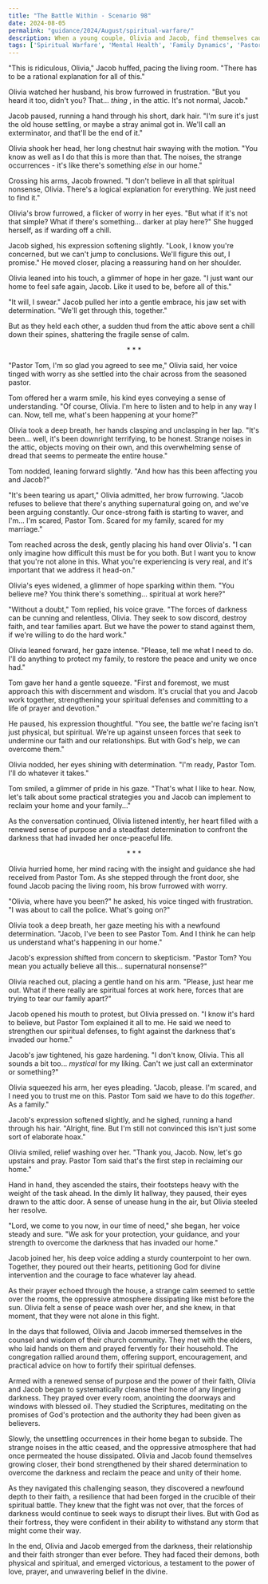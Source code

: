 ```yaml
---
title: "The Battle Within - Scenario 98"
date: 2024-08-05
permalink: "guidance/2024/August/spiritual-warfare/"
description: When a young couple, Olivia and Jacob, find themselves caught in a battle against unseen spiritual forces that are wreaking havoc in their family, they seek the counsel of Pastor Tom Rhodes to help them understand the nature of their struggle and find the strength to overcome the darkness that threatens to consume them.
tags: ['Spiritual Warfare', 'Mental Health', 'Family Dynamics', 'Pastoral Guidance', 'Faith Struggles']
---
```

"This is ridiculous, Olivia," Jacob huffed, pacing the living room. "There has to be a rational explanation for all of this."

Olivia watched her husband, his brow furrowed in frustration. "But you heard it too, didn't you? That... _thing_ , in the attic. It's not normal, Jacob."

Jacob paused, running a hand through his short, dark hair. "I'm sure it's just the old house settling, or maybe a stray animal got in. We'll call an exterminator, and that'll be the end of it."

Olivia shook her head, her long chestnut hair swaying with the motion. "You know as well as I do that this is more than that. The noises, the strange occurrences - it's like there's something _else_ in our home."

Crossing his arms, Jacob frowned. "I don't believe in all that spiritual nonsense, Olivia. There's a logical explanation for everything. We just need to find it."

Olivia's brow furrowed, a flicker of worry in her eyes. "But what if it's not that simple? What if there's something... darker at play here?" She hugged herself, as if warding off a chill.

Jacob sighed, his expression softening slightly. "Look, I know you're concerned, but we can't jump to conclusions. We'll figure this out, I promise." He moved closer, placing a reassuring hand on her shoulder.

Olivia leaned into his touch, a glimmer of hope in her gaze. "I just want our home to feel safe again, Jacob. Like it used to be, before all of this."

"It will, I swear." Jacob pulled her into a gentle embrace, his jaw set with determination. "We'll get through this, together."

But as they held each other, a sudden thud from the attic above sent a chill down their spines, shattering the fragile sense of calm.

<center>* * *</center>

"Pastor Tom, I'm so glad you agreed to see me," Olivia said, her voice tinged with worry as she settled into the chair across from the seasoned pastor.

Tom offered her a warm smile, his kind eyes conveying a sense of understanding. "Of course, Olivia. I'm here to listen and to help in any way I can. Now, tell me, what's been happening at your home?"

Olivia took a deep breath, her hands clasping and unclasping in her lap. "It's been... well, it's been downright terrifying, to be honest. Strange noises in the attic, objects moving on their own, and this overwhelming sense of dread that seems to permeate the entire house."

Tom nodded, leaning forward slightly. "And how has this been affecting you and Jacob?"

"It's been tearing us apart," Olivia admitted, her brow furrowing. "Jacob refuses to believe that there's anything supernatural going on, and we've been arguing constantly. Our once-strong faith is starting to waver, and I'm... I'm scared, Pastor Tom. Scared for my family, scared for my marriage."

Tom reached across the desk, gently placing his hand over Olivia's. "I can only imagine how difficult this must be for you both. But I want you to know that you're not alone in this. What you're experiencing is very real, and it's important that we address it head-on."

Olivia's eyes widened, a glimmer of hope sparking within them. "You believe me? You think there's something... spiritual at work here?"

"Without a doubt," Tom replied, his voice grave. "The forces of darkness can be cunning and relentless, Olivia. They seek to sow discord, destroy faith, and tear families apart. But we have the power to stand against them, if we're willing to do the hard work."

Olivia leaned forward, her gaze intense. "Please, tell me what I need to do. I'll do anything to protect my family, to restore the peace and unity we once had."

Tom gave her hand a gentle squeeze. "First and foremost, we must approach this with discernment and wisdom. It's crucial that you and Jacob work together, strengthening your spiritual defenses and committing to a life of prayer and devotion."

He paused, his expression thoughtful. "You see, the battle we're facing isn't just physical, but spiritual. We're up against unseen forces that seek to undermine our faith and our relationships. But with God's help, we can overcome them."

Olivia nodded, her eyes shining with determination. "I'm ready, Pastor Tom. I'll do whatever it takes."

Tom smiled, a glimmer of pride in his gaze. "That's what I like to hear. Now, let's talk about some practical strategies you and Jacob can implement to reclaim your home and your family..."

As the conversation continued, Olivia listened intently, her heart filled with a renewed sense of purpose and a steadfast determination to confront the darkness that had invaded her once-peaceful life.

<center>* * *</center>

Olivia hurried home, her mind racing with the insight and guidance she had received from Pastor Tom. As she stepped through the front door, she found Jacob pacing the living room, his brow furrowed with worry.

"Olivia, where have you been?" he asked, his voice tinged with frustration. "I was about to call the police. What's going on?"

Olivia took a deep breath, her gaze meeting his with a newfound determination. "Jacob, I've been to see Pastor Tom. And I think he can help us understand what's happening in our home."

Jacob's expression shifted from concern to skepticism. "Pastor Tom? You mean you actually believe all this... supernatural nonsense?"

Olivia reached out, placing a gentle hand on his arm. "Please, just hear me out. What if there really are spiritual forces at work here, forces that are trying to tear our family apart?"

Jacob opened his mouth to protest, but Olivia pressed on. "I know it's hard to believe, but Pastor Tom explained it all to me. He said we need to strengthen our spiritual defenses, to fight against the darkness that's invaded our home."

Jacob's jaw tightened, his gaze hardening. "I don't know, Olivia. This all sounds a bit too... _mystical_ for my liking. Can't we just call an exterminator or something?"

Olivia squeezed his arm, her eyes pleading. "Jacob, please. I'm scared, and I need you to trust me on this. Pastor Tom said we have to do this _together_. As a family."

Jacob's expression softened slightly, and he sighed, running a hand through his hair. "Alright, fine. But I'm still not convinced this isn't just some sort of elaborate hoax."

Olivia smiled, relief washing over her. "Thank you, Jacob. Now, let's go upstairs and pray. Pastor Tom said that's the first step in reclaiming our home."

Hand in hand, they ascended the stairs, their footsteps heavy with the weight of the task ahead. In the dimly lit hallway, they paused, their eyes drawn to the attic door. A sense of unease hung in the air, but Olivia steeled her resolve.

"Lord, we come to you now, in our time of need," she began, her voice steady and sure. "We ask for your protection, your guidance, and your strength to overcome the darkness that has invaded our home."

Jacob joined her, his deep voice adding a sturdy counterpoint to her own. Together, they poured out their hearts, petitioning God for divine intervention and the courage to face whatever lay ahead.

As their prayer echoed through the house, a strange calm seemed to settle over the rooms, the oppressive atmosphere dissipating like mist before the sun. Olivia felt a sense of peace wash over her, and she knew, in that moment, that they were not alone in this fight.

In the days that followed, Olivia and Jacob immersed themselves in the counsel and wisdom of their church community. They met with the elders, who laid hands on them and prayed fervently for their household. The congregation rallied around them, offering support, encouragement, and practical advice on how to fortify their spiritual defenses.

Armed with a renewed sense of purpose and the power of their faith, Olivia and Jacob began to systematically cleanse their home of any lingering darkness. They prayed over every room, anointing the doorways and windows with blessed oil. They studied the Scriptures, meditating on the promises of God's protection and the authority they had been given as believers.

Slowly, the unsettling occurrences in their home began to subside. The strange noises in the attic ceased, and the oppressive atmosphere that had once permeated the house dissipated. Olivia and Jacob found themselves growing closer, their bond strengthened by their shared determination to overcome the darkness and reclaim the peace and unity of their home.

As they navigated this challenging season, they discovered a newfound depth to their faith, a resilience that had been forged in the crucible of their spiritual battle. They knew that the fight was not over, that the forces of darkness would continue to seek ways to disrupt their lives. But with God as their fortress, they were confident in their ability to withstand any storm that might come their way.

In the end, Olivia and Jacob emerged from the darkness, their relationship and their faith stronger than ever before. They had faced their demons, both physical and spiritual, and emerged victorious, a testament to the power of love, prayer, and unwavering belief in the divine.

